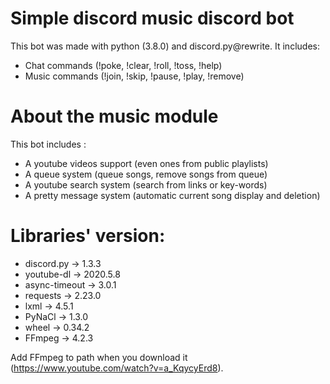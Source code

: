 # Simple discord music discord bot
This bot was made with python (3.8.0) and discord.py@rewrite. It includes:
- Chat commands (!poke, !clear, !roll, !toss, !help)
- Music commands (!join, !skip, !pause, !play, !remove)

# About the music module
This bot includes :
- A youtube videos support (even ones from public playlists)
- A queue system (queue songs, remove songs from queue)
- A youtube search system (search from links or key-words)
- A pretty message system (automatic current song display and deletion)

# Libraries' version:
- discord.py → 1.3.3
- youtube-dl → 2020.5.8
- async-timeout → 3.0.1
- requests → 2.23.0
- lxml → 4.5.1
- PyNaCl → 1.3.0
- wheel → 0.34.2
- FFmpeg → 4.2.3

Add FFmpeg to path when you download it (https://www.youtube.com/watch?v=a_KqycyErd8).
